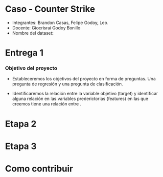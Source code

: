 # Caso - Counter Strike

- Integrantes: Brandon Casas, Felipe Godoy, Leo.
- Docente: Giocrisrai Godoy Bonillo
- Nombre del dataset: 

# Entrega 1 

### Objetivo del proyecto

- Estableceremos los objetivos del proyecto en forma de preguntas. Una pregunta de regresión y una pregunta de clasificación.

- Identificaremos la relación entre la variable objetivo (target) y identificar alguna relación en las variables prederictorias (features) en las que creemos tiene una relación entre .

### 

# Etapa 2 

# Etapa 3 

# Como contribuir 
